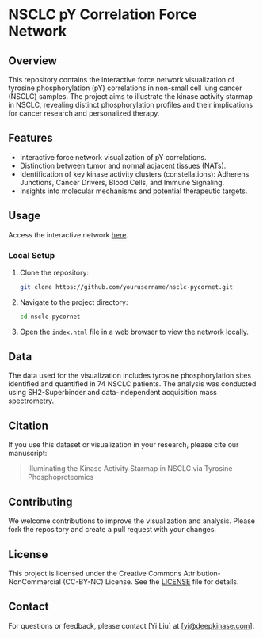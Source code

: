 # NSCLC pY Correlation Force Network

## Overview
This repository contains the interactive force network visualization of tyrosine phosphorylation (pY) correlations in non-small cell lung cancer (NSCLC) samples. The project aims to illustrate the kinase activity starmap in NSCLC, revealing distinct phosphorylation profiles and their implications for cancer research and personalized therapy.

## Features
- Interactive force network visualization of pY correlations.
- Distinction between tumor and normal adjacent tissues (NATs).
- Identification of key kinase activity clusters (constellations): Adherens Junctions, Cancer Drivers, Blood Cells, and Immune Signaling.
- Insights into molecular mechanisms and potential therapeutic targets.

## Usage
Access the interactive network [here](https://deepkinase.github.io/nsclc-pycornet/).

### Local Setup
1. Clone the repository:
   ```bash
   git clone https://github.com/yourusername/nsclc-pycornet.git
   ```
2. Navigate to the project directory:
   ```bash
   cd nsclc-pycornet
   ```
3. Open the `index.html` file in a web browser to view the network locally.

## Data
The data used for the visualization includes tyrosine phosphorylation sites identified and quantified in 74 NSCLC patients. The analysis was conducted using SH2-Superbinder and data-independent acquisition mass spectrometry.

## Citation
If you use this dataset or visualization in your research, please cite our manuscript:
> Illuminating the Kinase Activity Starmap in NSCLC via Tyrosine Phosphoproteomics

## Contributing
We welcome contributions to improve the visualization and analysis. Please fork the repository and create a pull request with your changes.

## License
This project is licensed under the Creative Commons Attribution-NonCommercial (CC-BY-NC) License. See the [LICENSE](https://creativecommons.org/licenses/by-nc/4.0/) file for details.

## Contact
For questions or feedback, please contact [Yi Liu] at [yi@deepkinase.com].
